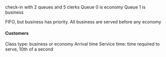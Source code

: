 
check-in with 2 queues and 5 clerks
Queue 0 is economy
Queue 1 is business

FIFO, but business has priority. All business are served before any economy

#### Customers
Class type: business or economy
Arrival time
Service time: time required to serve, 10th of a second
